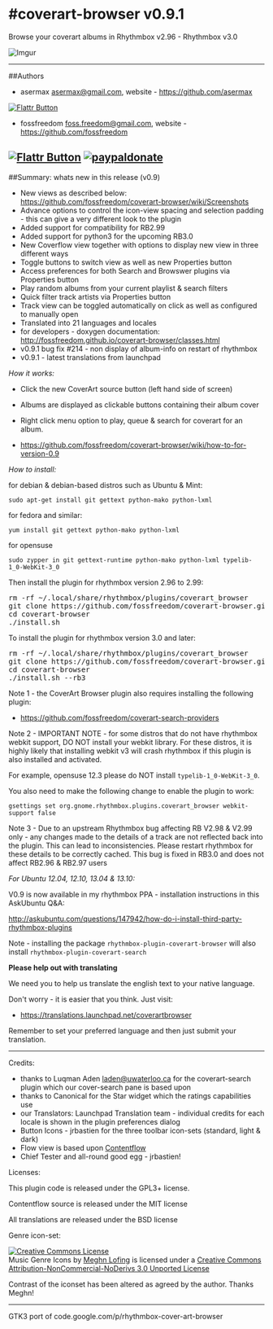 #coverart-browser v0.9.1
================

Browse your coverart albums in Rhythmbox v2.96 - Rhythmbox v3.0

![Imgur](http://i.imgur.com/yXYmcOt.png)

-----------

##Authors

 - asermax <asermax@gmail.com>, website - https://github.com/asermax

[![Flattr Button](http://api.flattr.com/button/button-compact-static-100x17.png "Flattr This!")](http://flattr.com/thing/1262052/asermax-on-GitHub "asermax")

 - fossfreedom <foss.freedom@gmail.com>, website - https://github.com/fossfreedom

[![Flattr Button](http://api.flattr.com/button/button-compact-static-100x17.png "Flattr This!")](http://flattr.com/thing/1811704/ "fossfreedom")  [![paypaldonate](https://www.paypalobjects.com/en_GB/i/btn/btn_donate_SM.gif)](https://www.paypal.com/cgi-bin/webscr?cmd=_s-xclick&hosted_button_id=KBV682WJ3BDGL)
-----------

##Summary: whats new in this release (v0.9)

 - New views as described below: https://github.com/fossfreedom/coverart-browser/wiki/Screenshots
 - Advance options to control the icon-view spacing and selection padding - this can give a very different look to the plugin
 - Added support for compatibility for RB2.99
 - Added support for python3 for the upcoming RB3.0
 - New Coverflow view together with options to display new view in three different ways
 - Toggle buttons to switch view as well as new Properties button
 - Access preferences for both Search and Browswer plugins via Properties button
 - Play random albums from your current playlist & search filters
 - Quick filter track artists via Properties button
 - Track view can be toggled automatically on click as well as configured to manually open
 - Translated into 21 languages and locales
 - for developers - doxygen documentation: http://fossfreedom.github.io/coverart-browser/classes.html
 - v0.9.1 bug fix #214 - non display of album-info on restart of rhythmbox
 - v0.9.1 - latest translations from launchpad

*How it works:*

 - Click the new CoverArt source button (left hand side of screen)
 - Albums are displayed as clickable buttons containing their album cover
 - Right click menu option to play, queue & search for coverart for an album.
 
 - https://github.com/fossfreedom/coverart-browser/wiki/how-to-for-version-0.9

*How to install:*

for debian & debian-based distros such as Ubuntu & Mint:

    sudo apt-get install git gettext python-mako python-lxml

for fedora and similar:

    yum install git gettext python-mako python-lxml
    
for opensuse

    sudo zypper in git gettext-runtime python-mako python-lxml typelib-1_0-WebKit-3_0

Then install the plugin for rhythmbox version 2.96 to 2.99:

<pre>
rm -rf ~/.local/share/rhythmbox/plugins/coverart_browser
git clone https://github.com/fossfreedom/coverart-browser.git
cd coverart-browser
./install.sh
</pre>

To install the plugin for rhythmbox version 3.0 and later:

<pre>
rm -rf ~/.local/share/rhythmbox/plugins/coverart_browser
git clone https://github.com/fossfreedom/coverart-browser.git
cd coverart-browser
./install.sh --rb3
</pre>

Note 1 - the CoverArt Browser plugin also requires installing the following plugin:

 - https://github.com/fossfreedom/coverart-search-providers

Note 2 - IMPORTANT NOTE - for some distros that do not have rhythmbox webkit support, DO NOT install your
webkit library.  For these distros, it is highly likely that installing webkit v3 will
crash rhythmbox if this plugin is also installed and activated.

For example, opensuse 12.3 please do NOT install `typelib-1_0-WebKit-3_0`.

You also need to make the following change to enable the plugin to work:

    gsettings set org.gnome.rhythmbox.plugins.coverart_browser webkit-support false

Note 3 - Due to an upstream Rhythmbox bug affecting RB V2.98 & V2.99 only - any changes made to the details of a track 
are not reflected back into the plugin.  This can lead to inconsistencies.  Please restart rhythmbox for these details
to be correctly cached.  This bug is fixed in RB3.0 and does not affect RB2.96 & RB2.97 users

*For Ubuntu 12.04, 12.10, 13.04 & 13.10:*

V0.9 is now available in my rhythmbox PPA - installation instructions in this AskUbuntu Q&A:

http://askubuntu.com/questions/147942/how-do-i-install-third-party-rhythmbox-plugins

Note - installing the package `rhythmbox-plugin-coverart-browser` will also install `rhythmbox-plugin-coverart-search`

**Please help out with translating**

We need you to help us translate the english text to your native language.

Don't worry - it is easier that you think. Just visit:

 - https://translations.launchpad.net/coverartbrowser

Remember to set your preferred language and then just submit your translation.

-------

Credits:

 - thanks to Luqman Aden <laden@uwaterloo.ca> for the coverart-search plugin which our cover-search pane is based upon
 - thanks to Canonical for the Star widget which the ratings capabilities use
 - our Translators: Launchpad Translation team - individual credits for each locale is shown in the plugin preferences dialog
 - Button Icons - jrbastien for the three toolbar icon-sets (standard, light & dark)
 - Flow view is based upon [Contentflow](http://jacksasylum.eu/ContentFlow)
 - Chief Tester and all-round good egg - jrbastien!

 Licenses:

 This plugin code is released under the GPL3+ license.
 
 Contentflow source is released under the MIT license

 All translations are released under the BSD license

 Genre icon-set:
 
 <a rel="license" href="http://creativecommons.org/licenses/by-nc-nd/3.0/deed.en_US"><img alt="Creative Commons License" style="border-width:0" src="http://i.creativecommons.org/l/by-nc-nd/3.0/80x15.png" /></a><br /><span xmlns:dct="http://purl.org/dc/terms/" href="http://purl.org/dc/dcmitype/StillImage" property="dct:title" rel="dct:type">Music Genre Icons</span> by <a xmlns:cc="http://creativecommons.org/ns#" href="http://meghnlofing.com" property="cc:attributionName" rel="cc:attributionURL">Meghn Lofing</a> is licensed under a <a rel="license" href="http://creativecommons.org/licenses/by-nc-nd/3.0/deed.en_US">Creative Commons Attribution-NonCommercial-NoDerivs 3.0 Unported License</a>

Contrast of the iconset has been altered as agreed by the author.  Thanks Meghn!

------

GTK3 port of code.google.com/p/rhythmbox-cover-art-browser
